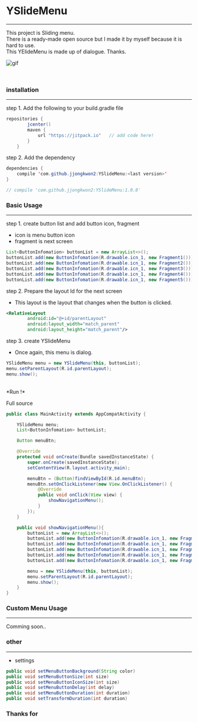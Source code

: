 # YSlideMenu
-----
This project is Sliding menu.<br>
There is  a ready-made open source but I made it by myself because it is hard to use.<br>
This YElideMenu is made up of dialogue. Thanks. <br>


![gif](https://github.com/jjongkwon2/YSlideMenu/blob/master/image/yslidemenu_anim.gif)

<br>

### installation
-----
step 1. Add the following to your build.gradle file
``` java
repositories {
        jcenter()
        maven {
            url "https://jitpack.io"   // add code here!
        }
    }

```

step 2. Add the dependency
``` java
dependencies {
    compile 'com.github.jjongkwon2:YSlideMenu:<last version>'
}

// compile 'com.github.jjongkwon2:YSlideMenu:1.0.8'
```

### Basic Usage
-----
step 1. create button list and add button icon, fragment<br>
- icon is menu button icon
- fragment is next screen
``` java
List<ButtonInfomation> buttonList = new ArrayList<>();
buttonList.add(new ButtonInfomation(R.drawable.icn_1, new Fragment1()));
buttonList.add(new ButtonInfomation(R.drawable.icn_1, new Fragment2()));
buttonList.add(new ButtonInfomation(R.drawable.icn_1, new Fragment3()));
buttonList.add(new ButtonInfomation(R.drawable.icn_1, new Fragment4()));
buttonList.add(new ButtonInfomation(R.drawable.icn_1, new Fragment5()));
```

step 2. Prepare the layout Id for the next screen<br>
- This layout is the layout that changes when the button is clicked.
``` xml
<RelativeLayout
        android:id="@+id/parentLayout"
        android:layout_width="match_parent"
        android:layout_height="match_parent"/>
```

step 3. create YSlideMenu<br>
- Once again, this menu is dialog.
``` java
YSlideMenu menu = new YSlideMenu(this, buttonList);
menu.setParentLayout(R.id.parentLayout);
menu.show();
```
<br>
*Run !*

Full source
``` java
public class MainActivity extends AppCompatActivity {

    YSlideMenu menu;
    List<ButtonInfomation> buttonList;

    Button menuBtn;

    @Override
    protected void onCreate(Bundle savedInstanceState) {
        super.onCreate(savedInstanceState);
        setContentView(R.layout.activity_main);

        menuBtn = (Button)findViewById(R.id.menuBtn);
        menuBtn.setOnClickListener(new View.OnClickListener() {
            @Override
            public void onClick(View view) {
                showNavigationMenu();
            }
        });
    }

    public void showNavigationMenu(){
        buttonList = new ArrayList<>();
        buttonList.add(new ButtonInfomation(R.drawable.icn_1, new Fragment1()));
        buttonList.add(new ButtonInfomation(R.drawable.icn_1, new Fragment2()));
        buttonList.add(new ButtonInfomation(R.drawable.icn_1, new Fragment3()));
        buttonList.add(new ButtonInfomation(R.drawable.icn_1, new Fragment4()));
        buttonList.add(new ButtonInfomation(R.drawable.icn_1, new Fragment5()));

        menu = new YSlideMenu(this, buttonList);
        menu.setParentLayout(R.id.parentLayout);
        menu.show();
    }
}
```

### Custom Menu Usage
-----
Comming soon..

### other
-----
- settings
``` java
public void setMenuButtonBackground(String color)
public void setMenuButtonSize(int size)
public void setMenuButtonIconSize(int size)
public void setMenuButtonDelay(int delay)
public void setMenuButtonDuration(int duration)
public void setTransformDuration(int duration)
```

### Thanks for
